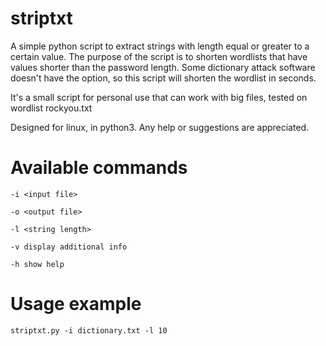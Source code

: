 # striptxt
A simple python script to extract strings with length equal or greater to a certain value. The purpose of the script is to shorten wordlists that have values shorter than the password length. Some dictionary attack software doesn't have the option, so this script will shorten the wordlist in seconds.

It's a small script for personal use that can work with big files, tested on wordlist rockyou.txt

Designed for linux, in python3.
Any help or suggestions are appreciated.

# Available commands
`-i <input file>`

`-o <output file>`

`-l <string length>`

`-v display additional info`

`-h show help`

# Usage example
`striptxt.py -i dictionary.txt -l 10`
